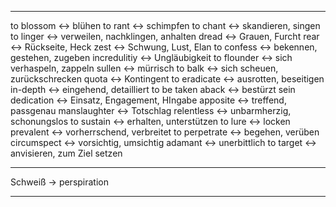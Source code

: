 
---
 to blossom <-> blühen
 to rant <-> schimpfen
 to chant <-> skandieren, singen
 to linger <-> verweilen, nachklingen, anhalten
 dread <-> Grauen, Furcht
 rear <-> Rückseite, Heck
 zest <-> Schwung, Lust, Elan
 to confess <-> bekennen, gestehen, zugeben
 incredulitiy <-> Ungläubigkeit
 to flounder <-> sich verhaspeln, zappeln
 sullen <-> mürrisch
 to balk <-> sich scheuen, zurückschrecken
 quota <-> Kontingent
 to eradicate <-> ausrotten, beseitigen
 in-depth <-> eingehend, detailliert
 to be taken aback <-> bestürzt sein
 dedication <-> Einsatz, Engagement, HIngabe
 apposite <-> treffend, passgenau
 manslaughter <-> Totschlag
 relentless <-> unbarmherzig, schonungslos
 to sustain <-> erhalten, unterstützen
 to lure <-> locken
 prevalent <-> vorherrschend, verbreitet
 to perpetrate <-> begehen, verüben
 circumspect <-> vorsichtig, umsichtig
 adamant <-> unerbittlich
 to target <-> anvisieren, zum Ziel setzen 

---

Schweiß -> perspiration

---





